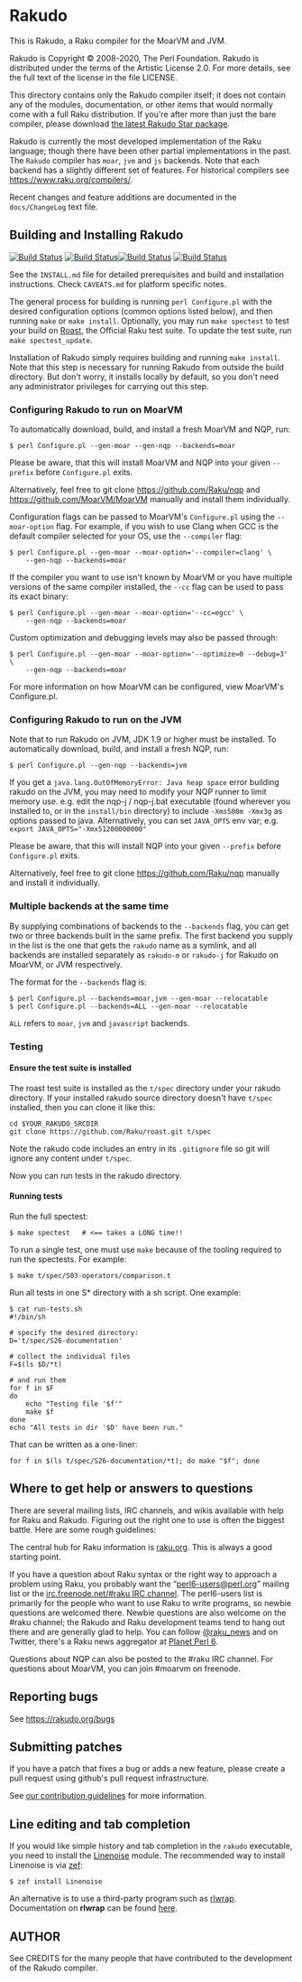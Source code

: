 # Rakudo

This is Rakudo, a Raku compiler for the MoarVM and JVM.

Rakudo is Copyright © 2008-2020, The Perl Foundation. Rakudo
is distributed under the terms of the Artistic License 2.0. For more
details, see the full text of the license in the file LICENSE.

This directory contains only the Rakudo compiler itself; it
does not contain any of the modules, documentation, or other items
that would normally come with a full Raku distribution.  If you're
after more than just the bare compiler, please download [the latest
Rakudo Star package](http://rakudo.org/downloads/star).

Rakudo is currently the most developed implementation of the Raku
language; though there have been other partial implementations in the
past. The `Rakudo` compiler has `moar`, `jvm` and `js` backends. Note
that each backend has a slightly different set of features. For
historical compilers see https://www.raku.org/compilers/.

Recent changes and feature additions are documented in the `docs/ChangeLog`
text file.

## Building and Installing Rakudo

[![Build Status](https://dev.azure.com/Rakudo/rakudo/_apis/build/status/rakudo.rakudo?branchName=master)](https://dev.azure.com/Rakudo/rakudo/_build/latest?definitionId=1&branchName=master) [![Build Status](https://circleci.com/gh/rakudo/rakudo.svg?style=shield)](https://circleci.com/gh/rakudo/rakudo)[![Build Status](https://travis-ci.org/rakudo/rakudo.svg?branch=master)](https://travis-ci.org/rakudo/rakudo) [![Build Status](https://ci.appveyor.com/api/projects/status/github/rakudo/rakudo?svg=true)](https://ci.appveyor.com/project/rakudo/rakudo/branch/master)

See the `INSTALL.md` file for detailed prerequisites and build and
installation instructions. Check `CAVEATS.md` for platform specific notes.

The general process for building is running `perl Configure.pl` with
the desired configuration options (common options listed below), and
then running `make` or `make install`. Optionally, you may run
`make spectest` to test your build on [Roast](http://github.com/Raku/roast),
the Official Raku test suite. To update the test suite, run
`make spectest_update`.

Installation of Rakudo simply requires building and running `make install`.
Note that this step is necessary for running Rakudo from outside the build
directory. But don't worry, it installs locally by default, so you don't need
any administrator privileges for carrying out this step.

### Configuring Rakudo to run on MoarVM

To automatically download, build, and install a fresh MoarVM and NQP, run:

    $ perl Configure.pl --gen-moar --gen-nqp --backends=moar

Please be aware, that this will install MoarVM and NQP into your given
`--prefix` before `Configure.pl` exits.

Alternatively, feel free to git clone https://github.com/Raku/nqp and
https://github.com/MoarVM/MoarVM manually and install them individually.

Configuration flags can be passed to MoarVM's `Configure.pl` using the
`--moar-option` flag. For example, if you wish to use Clang when GCC is the
default compiler selected for your OS, use the `--compiler` flag:

    $ perl Configure.pl --gen-moar --moar-option='--compiler=clang' \
        --gen-nqp --backends=moar

If the compiler you want to use isn't known by MoarVM or you have multiple
versions of the same compiler installed, the `--cc` flag can be used to pass its
exact binary:

    $ perl Configure.pl --gen-moar --moar-option='--cc=egcc' \
        --gen-nqp --backends=moar

Custom optimization and debugging levels may also be passed through:

    $ perl Configure.pl --gen-moar --moar-option='--optimize=0 --debug=3' \
        --gen-nqp --backends=moar

For more information on how MoarVM can be configured, view MoarVM's
Configure.pl.

### Configuring Rakudo to run on the JVM

Note that to run Rakudo on JVM, JDK 1.9 or higher must be installed.
To automatically download, build, and install a fresh NQP, run:

    $ perl Configure.pl --gen-nqp --backends=jvm

If you get a `java.lang.OutOfMemoryError: Java heap space` error building
rakudo on the JVM, you may need to modify your NQP runner to limit memory
use. e.g. edit the nqp-j / nqp-j.bat executable (found wherever you installed to, or in the
`install/bin` directory) to include `-Xms500m -Xmx3g` as options passed to java.
Alternatively, you can set `JAVA_OPTS` env var; e.g.
`export JAVA_OPTS="-Xmx51200000000"`

Please be aware, that this will install NQP into your given `--prefix`
before `Configure.pl` exits.

Alternatively, feel free to git clone https://github.com/Raku/nqp manually
and install it individually.

### Multiple backends at the same time

By supplying combinations of backends to the `--backends` flag, you
can get two or three backends built in the same prefix. The first
backend you supply in the list is the one that gets the `rakudo` name
as a symlink, and all backends are installed separately as
`rakudo-m` or `rakudo-j` for Rakudo on
MoarVM, or JVM respectively.

The format for the `--backends` flag is:

    $ perl Configure.pl --backends=moar,jvm --gen-moar --relocatable
    $ perl Configure.pl --backends=ALL --gen-moar --relocatable

`ALL` refers to `moar`, `jvm` and `javascript` backends.

### Testing

#### Ensure the test suite is installed

The roast test suite is installed as the `t/spec` directory
under your rakudo directory. If your installed rakudo
source directory doesn't have `t/spec` installed, then
you can clone it like this:

    cd $YOUR_RAKUDO_SRCDIR
    git clone https://github.com/Raku/roast.git t/spec

Note the rakudo code includes an entry in its `.gitignore` file
so git will ignore any content under `t/spec`.

Now you can run tests in the rakudo directory.

#### Running tests

Run the full spectest:

    $ make spectest   # <== takes a LONG time!!

To run a single test, one must use `make` because of the tooling required to
run the spectests.  For example:

    $ make t/spec/S03-operators/comparison.t

Run all tests in one S* directory with a sh script. One example:

    $ cat run-tests.sh
    #!/bin/sh

    # specify the desired directory:
    D='t/spec/S26-documentation'

    # collect the individual files
    F=$(ls $D/*t)

    # and run them
    for f in $F
    do
        echo "Testing file '$f'"
        make $f
    done
    echo "All tests in dir '$D' have been run."

That can be written as a one-liner:

    for f in $(ls t/spec/S26-documentation/*t); do make "$f"; done

## Where to get help or answers to questions

There are several mailing lists, IRC channels, and wikis available with
help for Raku and Rakudo. Figuring out the right one to use
is often the biggest battle. Here are some rough guidelines:

The central hub for Raku information is [raku.org](https://raku.org/).
This is always a good starting point.

If you have a question about Raku syntax or the right way to approach
a problem using Raku, you probably want the “perl6-users@perl.org”
mailing list or the [irc.freenode.net/#raku IRC
channel](https://webchat.freenode.net/?channels=#raku). The perl6-users
list is primarily for the people who want to use Raku to write
programs, so newbie questions are welcomed there.  Newbie questions
are also welcome on the #raku channel; the Rakudo and Raku
development teams tend to hang out there and are generally glad
to help.  You can follow [@raku_news](https://twitter.com/raku_news)
and on Twitter, there's a Raku news aggregator at
[Planet Perl 6](http://pl6anet.org/).

Questions about NQP can also be posted to the #raku IRC channel.
For questions about MoarVM, you can join #moarvm on freenode.

## Reporting bugs

See https://rakudo.org/bugs

## Submitting patches

If you have a patch that fixes a bug or adds a new feature, please
create a pull request using github's pull request infrastructure.

See [our contribution guidelines](https://github.com/rakudo/rakudo/blob/master/CONTRIBUTING.md) for more information.

## Line editing and tab completion

If you would like simple history and tab completion in the `rakudo` executable,
you need to install the [Linenoise](https://github.com/hoelzro/p6-linenoise) module.  The recommended way to install
Linenoise is via [zef](https://github.com/ugexe/zef):

    $ zef install Linenoise

An alternative is to use a third-party program such as [rlwrap](https://github.com/hanslub42/rlwrap). Documentation on **rlwrap** can be found [here](https://linux.die.net/man/1/rlwrap).

## AUTHOR

See CREDITS for the many people that have contributed
to the development of the Rakudo compiler.
